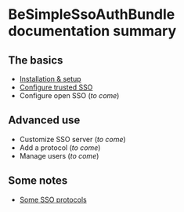 BeSimpleSsoAuthBundle documentation summary
===========================================


The basics
----------

-   [Installation & setup](install.md)
-   [Configure trusted SSO](trusted.md)
-   Configure open SSO (*to come*)


Advanced use
------------

-   Customize SSO server (*to come*)
-   Add a protocol (*to come*)
-   Manage users (*to come*)


Some notes
----------

-   [Some SSO protocols](protocols.md)

